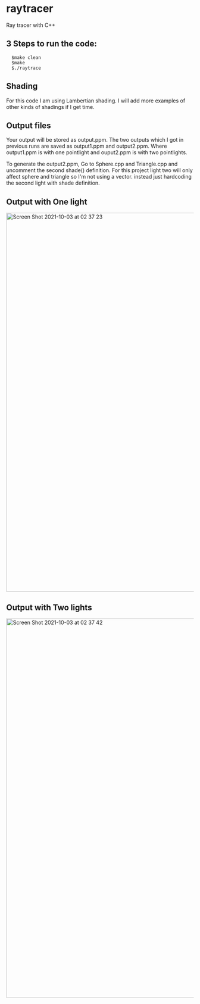 # raytracer

Ray tracer with C++
## 3 Steps to run the code:
```
  $make clean
  $make 
  $./raytrace
```
## Shading
For this code I am using Lambertian shading. I will add more examples of other kinds of shadings if I get time.

## Output files

Your output will be stored as output.ppm.
The two outputs which I got in previous runs are saved as output1.ppm and output2.ppm. 
Where output1.ppm is with one pointlight and ouput2.ppm is with two pointlights.

To generate the output2.ppm, Go to Sphere.cpp and Triangle.cpp and uncomment the second shade() definition. 
For this project light two will only affect sphere and triangle so I'm not using a vector. instead just hardcoding the second light with shade definition.


## Output with One light

<img width="1018" alt="Screen Shot 2021-10-03 at 02 37 23" src="https://user-images.githubusercontent.com/47680537/135742992-9dacbd00-246c-496e-8011-e0266ab6e3b4.png">

## Output with Two lights

<img width="1019" alt="Screen Shot 2021-10-03 at 02 37 42" src="https://user-images.githubusercontent.com/47680537/135742995-e3e97838-bb69-4406-9392-205a6585d4c8.png">

